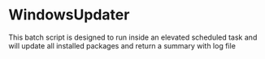 # WindowsUpdater
This batch script is designed to run inside an elevated scheduled task and will update all installed packages and return a summary with log file
